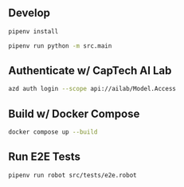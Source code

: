 ## Develop

```bash
pipenv install

pipenv run python -m src.main
```

## Authenticate w/ CapTech AI Lab

```bash
azd auth login --scope api://ailab/Model.Access
```

## Build w/ Docker Compose

```bash
docker compose up --build
```

## Run E2E Tests

```bash
pipenv run robot src/tests/e2e.robot
```
